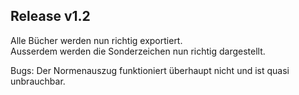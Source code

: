 ## Release v1.2
Alle Bücher werden nun richtig exportiert.
<br>Ausserdem werden die Sonderzeichen nun richtig dargestellt.

Bugs:
Der Normenauszug funktioniert überhaupt nicht und ist quasi unbrauchbar.
